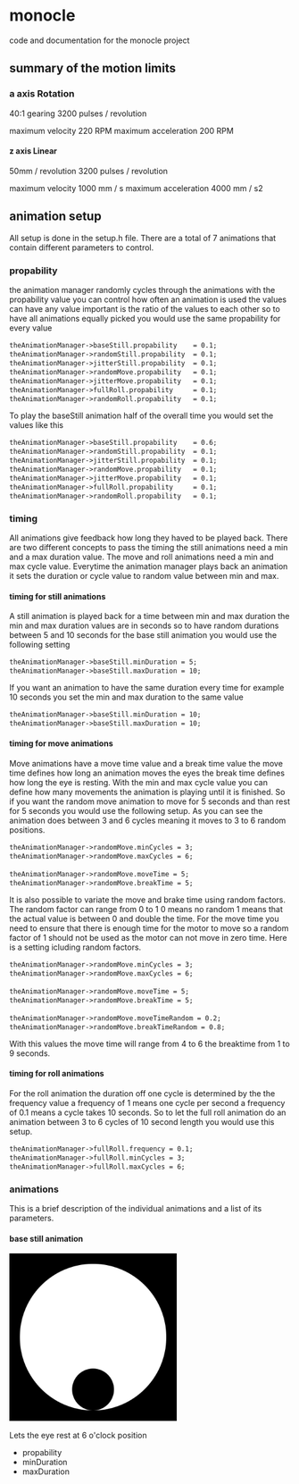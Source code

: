 # monocle
code and documentation for the monocle project

## summary of the motion limits

### a axis Rotation

40:1 gearing
3200 pulses / revolution

maximum velocity 220 RPM
maximum acceleration 200 RPM

#### z axis Linear

50mm / revolution
3200 pulses / revolution

maximum velocity 1000 mm / s
maximum acceleration 4000 mm / s2

## animation setup

All setup is done in the setup.h file. There are a total of 7 animations that contain different parameters to control.

### propability

the animation manager randomly cycles through the animations with the propability value you can control how often an animation is used the values can have any value important is the ratio of the values to each other so to have all animations equally picked you would use the same propability for every value
```
theAnimationManager->baseStill.propability    = 0.1;
theAnimationManager->randomStill.propability  = 0.1;
theAnimationManager->jitterStill.propability  = 0.1;
theAnimationManager->randomMove.propability   = 0.1;
theAnimationManager->jitterMove.propability   = 0.1;
theAnimationManager->fullRoll.propability     = 0.1;
theAnimationManager->randomRoll.propability   = 0.1;
```
To play the baseStill animation half of the overall time you would set the values like this
```
theAnimationManager->baseStill.propability    = 0.6;
theAnimationManager->randomStill.propability  = 0.1;
theAnimationManager->jitterStill.propability  = 0.1;
theAnimationManager->randomMove.propability   = 0.1;
theAnimationManager->jitterMove.propability   = 0.1;
theAnimationManager->fullRoll.propability     = 0.1;
theAnimationManager->randomRoll.propability   = 0.1;
```

### timing

All animations give feedback how long they haved to be played back. There are two different concepts to pass the timing the still animations need a min and a max duration value. The move and roll animations need a min and max cycle value. Everytime the animation manager plays back an animation it sets the duration or cycle value to random value between min and max.

#### timing for still animations

A still animation is played back for a time between min and max duration the min and max duration values are in seconds so to have random durations between 5 and 10 seconds for the base still animation you would use the following setting
```
theAnimationManager->baseStill.minDuration = 5;
theAnimationManager->baseStill.maxDuration = 10;
```
If you want an animation to have the same duration every time for example 10 seconds you set the min and max duration to the same value
```
theAnimationManager->baseStill.minDuration = 10;
theAnimationManager->baseStill.maxDuration = 10;
```
#### timing for move animations

Move animations have a move time value and a break time value the move time defines how long an animation moves the eyes the break time defines how long the eye is resting. With the min and max cycle value you can define how many movements the animation is playing until it is finished. So if you want the random move animation to move for 5 seconds and than rest for 5 seconds you would use the following setup. As you can see the animation does between 3 and 6 cycles meaning it moves to 3 to 6 random positions.
```
theAnimationManager->randomMove.minCycles = 3;
theAnimationManager->randomMove.maxCycles = 6;

theAnimationManager->randomMove.moveTime = 5;
theAnimationManager->randomMove.breakTime = 5;
```
It is also possible to variate the move and brake time using random factors. The random factor can range from 0 to 1 0 means no random 1 means that the actual value is between 0 and double the time. For the move time you need to ensure that there is enough time for the motor to move so a random factor of 1 should not be used as the motor can not move in zero time. Here is a setting icluding random factors.
```
theAnimationManager->randomMove.minCycles = 3;
theAnimationManager->randomMove.maxCycles = 6;

theAnimationManager->randomMove.moveTime = 5;
theAnimationManager->randomMove.breakTime = 5;
      
theAnimationManager->randomMove.moveTimeRandom = 0.2;
theAnimationManager->randomMove.breakTimeRandom = 0.8;
```
With this values the move time will range from 4 to 6 the breaktime from 1 to 9 seconds.

#### timing for roll animations

For the roll animation the duration off one cycle is determined by the the frequency value a frequency of 1 means one cycle per second a frequency of 0.1 means a cycle takes 10 seconds. So to let the full roll animation do an animation between 3 to 6 cycles of 10 second length you would use this setup.
```
theAnimationManager->fullRoll.frequency = 0.1;
theAnimationManager->fullRoll.minCycles = 3;
theAnimationManager->fullRoll.maxCycles = 6;
```

### animations

This is a brief description of the individual animations and a list of its parameters. 

#### base still animation

<img src="https://github.com/texone/monocle/blob/master/animations/01_base_still.gif" width="300" height="300">

Lets the eye rest at 6 o'clock position 

* propability
* minDuration
* maxDuration



